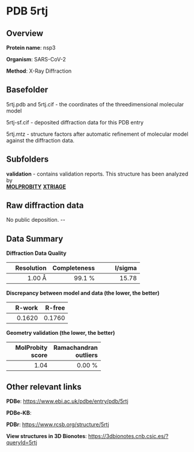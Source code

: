# PDB 5rtj

## Overview

**Protein name**: nsp3

**Organism**: SARS-CoV-2

**Method**: X-Ray Diffraction



## Basefolder

5rtj.pdb and 5rtj.cif - the coordinates of the threedimensional molecular model

5rtj-sf.cif - deposited diffraction data for this PDB entry

5rtj.mtz - structure factors after automatic refinement of molecular model against the diffraction data.

## Subfolders





**validation** - contains validation reports. This structure has been analyzed by <br>  [**MOLPROBITY**](https://github.com/thorn-lab/coronavirus_structural_task_force/tree/master/pdb/nsp3/SARS-CoV-2/5rtj/validation/molprobity) [**XTRIAGE**](https://github.com/thorn-lab/coronavirus_structural_task_force/blob/master/pdb/nsp3/SARS-CoV-2/5rtj/validation/Xtriage_output.log)  



## Raw diffraction data

No public deposition. --<br> 

## Data Summary
**Diffraction Data Quality**

|   | Resolution | Completeness| I/sigma |
|---|-------------:|----------------:|--------------:|
|   |1.00 Å|99.1  %|<img width=50/>15.78|

**Discrepancy between model and data (the lower, the better)**

|   | **R-work**| **R-free**   
|---|-------------:|----------------:|           
||  0.1620|  0.1760|

**Geometry validation (the lower, the better)**

|   |**MolProbity<br>score**| **Ramachandran<br>outliers** 
|---|-------------:|----------------:|
||  1.04|  0.00 %|

 

 



## Other relevant links 
**PDBe**:  https://www.ebi.ac.uk/pdbe/entry/pdb/5rtj

**PDBe-KB**:  
 
**PDBr**: https://www.rcsb.org/structure/5rtj 

**View structures in 3D Bionotes**: https://3dbionotes.cnb.csic.es/?queryId=5rtj

